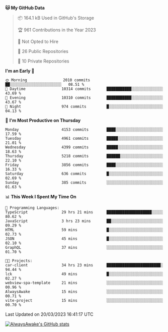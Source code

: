 <!--START_SECTION:waka-->
**🐱 My GitHub Data** 

> 📦 164.1 kB Used in GitHub's Storage 
 > 
> 🏆 961 Contributions in the Year 2023
 > 
> 🚫 Not Opted to Hire
 > 
> 📜 26 Public Repositories 
 > 
> 🔑 10 Private Repositories 
 > 
**I'm an Early 🐤** 

```text
🌞 Morning                2010 commits        ██░░░░░░░░░░░░░░░░░░░░░░░   08.51 % 
🌆 Daytime                10314 commits       ███████████░░░░░░░░░░░░░░   43.69 % 
🌃 Evening                10310 commits       ███████████░░░░░░░░░░░░░░   43.67 % 
🌙 Night                  974 commits         █░░░░░░░░░░░░░░░░░░░░░░░░   04.13 % 
```
📅 **I'm Most Productive on Thursday** 

```text
Monday                   4153 commits        ████░░░░░░░░░░░░░░░░░░░░░   17.59 % 
Tuesday                  4961 commits        █████░░░░░░░░░░░░░░░░░░░░   21.01 % 
Wednesday                4399 commits        █████░░░░░░░░░░░░░░░░░░░░   18.63 % 
Thursday                 5218 commits        ██████░░░░░░░░░░░░░░░░░░░   22.10 % 
Friday                   3856 commits        ████░░░░░░░░░░░░░░░░░░░░░   16.33 % 
Saturday                 636 commits         █░░░░░░░░░░░░░░░░░░░░░░░░   02.69 % 
Sunday                   385 commits         ░░░░░░░░░░░░░░░░░░░░░░░░░   01.63 % 
```


📊 **This Week I Spent My Time On** 

```text
💬 Programming Languages: 
TypeScript               29 hrs 21 mins      ████████████████████░░░░░   80.62 % 
JavaScript               3 hrs 23 mins       ██░░░░░░░░░░░░░░░░░░░░░░░   09.29 % 
HTML                     59 mins             █░░░░░░░░░░░░░░░░░░░░░░░░   02.73 % 
JSON                     45 mins             █░░░░░░░░░░░░░░░░░░░░░░░░   02.10 % 
GraphQL                  37 mins             ░░░░░░░░░░░░░░░░░░░░░░░░░   01.70 % 

🐱‍💻 Projects: 
car-client               34 hrs 23 mins      ████████████████████████░   94.44 % 
lck                      49 mins             █░░░░░░░░░░░░░░░░░░░░░░░░   02.27 % 
webview-spa-template     21 mins             ░░░░░░░░░░░░░░░░░░░░░░░░░   00.96 % 
AlwaysAwake              15 mins             ░░░░░░░░░░░░░░░░░░░░░░░░░   00.71 % 
vite-project             15 mins             ░░░░░░░░░░░░░░░░░░░░░░░░░   00.70 % 
```


 Last Updated on 20/03/2023 16:41:17 UTC
<!--END_SECTION:waka-->

[![AlwaysAwake's GitHub stats](https://github-readme-stats.vercel.app/api?username=AlwaysAwake&show_icons=true&theme=github_dark&count_private=true)](https://github.com/AlwaysAwake/AlwaysAwake)
